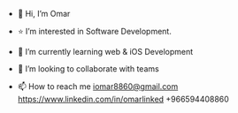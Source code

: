 - 👋 Hi, I’m Omar

- ⭐️ I’m interested in Software Development.
- 🚀 I’m currently learning web & iOS Development

- 👀 I’m looking to collaborate with teams
- 📫 How to reach me 
      iomar8860@gmail.com
      https://www.linkedin.com/in/omarlinked
      +966594408860


<!---
IBXz7/IBXz7 is a ✨ special ✨ repository because its `README.md` (this file) appears on your GitHub profile.
You can click the Preview link to take a look at your changes.
--->
